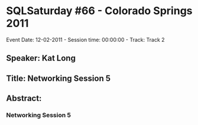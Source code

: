 # SQLSaturday #66 - Colorado Springs 2011
Event Date: 12-02-2011 - Session time: 00:00:00 - Track: Track 2
## Speaker: Kat Long
## Title: Networking Session 5
## Abstract:
### Networking Session 5
